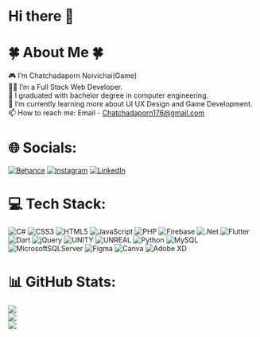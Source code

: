 # Hi there 👋 

# 🍀 About Me 🍀
🎮 I’m Chatchadaporn Noivichai(Game)<br>👩‍💻 I’m a Full Stack Web Developer.<br>💬 I graduated with bachelor degree in computer engineering.<br>🌱 I’m currently learning more about UI UX Design and Game Development.<br>📫 How to reach me: Email - Chatchadaporn176@gmail.com

# 🌐 Socials:
[![Behance](https://img.shields.io/badge/Behance-1769ff?logo=behance&logoColor=white)](https://behance.net/archavizz) [![Instagram](https://img.shields.io/badge/Instagram-%23E4405F.svg?logo=Instagram&logoColor=white)](https://instagram.com/3mapy) [![LinkedIn](https://img.shields.io/badge/LinkedIn-%230077B5.svg?logo=linkedin&logoColor=white)](https://linkedin.com/in/chatchadaporn-noivichai) 

# 💻 Tech Stack:
![C#](https://img.shields.io/badge/c%23-%23239120.svg?style=flat&logo=c-sharp&logoColor=white) ![CSS3](https://img.shields.io/badge/css3-%231572B6.svg?style=flat&logo=css3&logoColor=white) ![HTML5](https://img.shields.io/badge/html5-%23E34F26.svg?style=flat&logo=html5&logoColor=white) ![JavaScript](https://img.shields.io/badge/javascript-%23323330.svg?style=flat&logo=javascript&logoColor=%23F7DF1E) ![PHP](https://img.shields.io/badge/php-%23777BB4.svg?style=flat&logo=php&logoColor=white) ![Firebase](https://img.shields.io/badge/firebase-%23039BE5.svg?style=flat&logo=firebase) ![.Net](https://img.shields.io/badge/.NET-5C2D91?style=flat&logo=.net&logoColor=white) ![Flutter](https://img.shields.io/badge/Flutter-%2302569B.svg?style=flat&logo=Flutter&logoColor=white) ![Dart](https://img.shields.io/badge/dart-%230175C2.svg?style=flat&logo=dart&logoColor=white) ![jQuery](https://img.shields.io/badge/jquery-%230769AD.svg?style=flat&logo=jquery&logoColor=white) ![UNITY](https://img.shields.io/badge/Unity-%2320232a.svg?style=flat&logo=unity&logoColor=white) ![UNREAL](https://img.shields.io/badge/unreal-%2320232a.svg?style=flat&logo=unreal-engine&logoColor=white) ![Python](https://img.shields.io/badge/python-3670A0?style=flat&logo=python&logoColor=ffdd54) ![MySQL](https://img.shields.io/badge/mysql-%2300f.svg?style=flat&logo=mysql&logoColor=white) ![MicrosoftSQLServer](https://img.shields.io/badge/Microsoft%20SQL%20Sever-CC2927?style=flat&logo=microsoft%20sql%20server&logoColor=white) 	![Figma](https://img.shields.io/badge/figma-%23F24E1E.svg?style=flat&logo=figma&logoColor=white) ![Canva](https://img.shields.io/badge/Canva-%2300C4CC.svg?style=flat&logo=Canva&logoColor=white) ![Adobe XD](https://img.shields.io/badge/Adobe%20XD-470137?style=flat&logo=Adobe%20XD&logoColor=#FF61F6)

# 📊 GitHub Stats:
![](https://github-readme-stats.vercel.app/api?username=ChatchadaN&theme=jolly&hide_border=false&include_all_commits=false&count_private=false)<br/>
![](https://github-readme-streak-stats.herokuapp.com/?user=ChatchadaN&theme=jolly&hide_border=false)<br/>
![](https://github-readme-stats.vercel.app/api/top-langs/?username=ChatchadaN&theme=jolly&hide_border=false&include_all_commits=false&count_private=false&layout=compact)


<!-- Proudly created with GPRM ( https://gprm.itsvg.in ) -->
